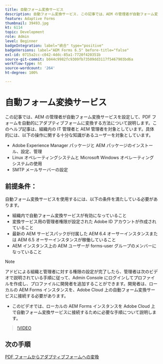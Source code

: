 ```yaml
---
title: 自動フォーム変換サービス
description: 自動フォーム変換サービス. この記事では、AEM の管理者が自動フォーム変換サービスを設定して、PDF フォームを自動的にアダプティブフォームに変換する方法について説明します。このヘルプ記事は、組織内の IT 管理者と AEM 管理者を対象としています。
feature: Adaptive Forms
thumbnail: 39493.jpg
kt: 6114
topic: Development
role: Admin
level: Beginner
badgeIntegration: label="統合" type="positive"
badgeVersions: label="AEM Forms 6.5" before-title="false"
exl-id: 0715a2cc-c042-4ddc-85a1-7720f420351b
source-git-commit: b044c9982fc9309fb73509dd3117f5467903bd6a
workflow-type: ht
source-wordcount: '264'
ht-degree: 100%

---
```


# 自動フォーム変換サービス

この記事では、AEM の管理者が自動フォーム変換サービスを設定して、PDF フォームを自動的にアダプティブフォームに変換する方法について説明します。このヘルプ記事は、組織内の IT 管理者と AEM 管理者を対象としています。具体的には、以下の操作に関する十分な知識があるユーザーを対象としています。

* Adobe Experience Manager パッケージと AEM パッケージのインストール、設定、管理
* Linux オペレーティングシステムと Microsoft Windows オペレーティングシステムの使用
* SMTP メールサーバーの設定

## 前提条件：

自動フォーム変換サービスを使用するには、以下の条件を満たしている必要があります。

* 組織内で自動フォーム変換サービスが有効になっていること
* 変換サービス用の管理者権限が設定された Adobe ID アカウントが作成されていること
* 最新の AEM サービスパックが付属した AEM 6.4 オーサーインスタンスまたは AEM 6.5 オーサーインスタンスが稼働していること
* AEM インスタンス上の AEM ユーザーが forms-user グループのメンバーになっていること

>[!NOTE]
>アドビによる組織と管理者に対する権限の設定が完了したら、管理者は次のビデオで説明されている手順に従って、Admin Console にログインしてプロファイルを作成し、プロファイルに開発者を追加することができます。開発者は、ローカルの AEM Forms インスタンスを、Adobe Cloud 上の自動フォーム変換サービスに接続する必要があります。

* このビデオでは、ローカルの AEM Forms インスタンスを Adobe Cloud 上で自動フォーム変換サービスに接続するために必要な手順について説明します。

>[!VIDEO](https://video.tv.adobe.com/v/39493?quality=12&learn=on)

## 次の手順

[PDF フォームからアダプティブフォームへの変換](./convert-pdf-form-into-adaptive-form.md)